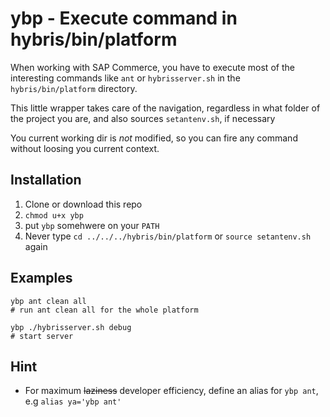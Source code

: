 # ybp - Execute command in hybris/bin/platform

When working with SAP Commerce, you have to execute most of the interesting
commands like `ant` or `hybrisserver.sh` in the `hybris/bin/platform` directory.

This little wrapper takes care of the navigation, regardless in what folder of the 
project you are, and also sources `setantenv.sh`, if necessary

You current working dir is *not* modified, so you can fire any command without loosing you current context.

## Installation

1. Clone or download this repo
1. `chmod u+x ybp`
1. put `ybp` somehwere on your `PATH`
1. Never type `cd ../../../hybris/bin/platform` or `source setantenv.sh` again

## Examples

```
ybp ant clean all
# run ant clean all for the whole platform

ybp ./hybrisserver.sh debug
# start server
```

## Hint

- For maximum ~~laziness~~ developer efficiency, define an alias for `ybp ant`, e.g
  `alias ya='ybp ant'`
